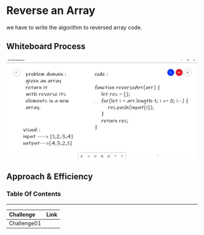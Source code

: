 # Reverse an Array

we have to write the algorithm to reversed array code.

## Whiteboard Process

![whiteboard](./image/whiteboard.PNG)

## Approach & Efficiency
<!-- What approach did you take? Discuss Why. What is the Big O space/time for this approach? -->


### Table Of Contents
**********************
|Challenge|Link|
|:-----------|:------------------------------|
|Challenge01|                                |

